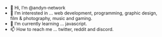 - 👋 Hi, I’m @andyn-network
- 👀 I’m interested in ... web development, programming, graphic design, film & photography, music and gaming.
- 🌱 I’m currently learning ... javascript.
- 📫 How to reach me ... twitter, reddit and discord.

<!---
andyn-network/andyn-network is a ✨ special ✨ repository because its `README.md` (this file) appears on your GitHub profile.
You can click the Preview link to take a look at your changes.
--->
